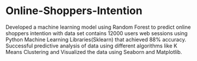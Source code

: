 # Online-Shoppers-Intention
Developed a machine learning model using Random Forest to predict online shoppers intention with data set contains 12000 users web sessions using Python Machine Learning Libraries(Sklearn) that achieved 88% accuracy. Successful predictive analysis of data using different algorithms like K Means Clustering and Visualized the data using Seaborn and Matplotlib.
